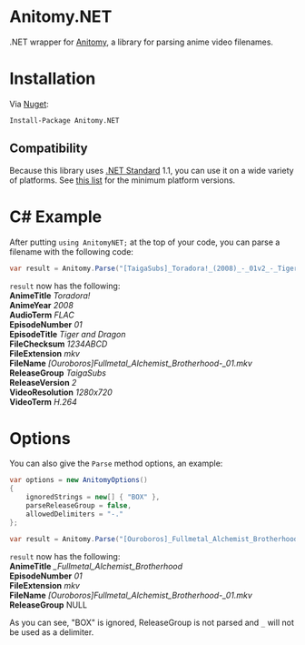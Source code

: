 # Anitomy.NET
.NET wrapper for [Anitomy](https://github.com/erengy/anitomy), a library for parsing anime video filenames.

# Installation
Via [Nuget](https://www.nuget.org/packages/Anitomy.NET):
```
Install-Package Anitomy.NET 
```

## Compatibility
Because this library uses [.NET Standard](https://blogs.msdn.microsoft.com/dotnet/2016/09/26/introducing-net-standard/) 1.1, you can use it on a wide variety of platforms. See [this list](https://github.com/dotnet/standard/blob/master/docs/versions/netstandard1.1.md#platform-support) for the minimum platform versions.

# C# Example
After putting `using AnitomyNET;` at the top of your code, you can parse a filename with the following code:
``` C#
var result = Anitomy.Parse("[TaigaSubs]_Toradora!_(2008)_-_01v2_-_Tiger_and_Dragon_[1280x720_H.264_FLAC][1234ABCD].mkv");
```
`result` now has the following:  
**AnimeTitle** *Toradora!*  
**AnimeYear** *2008*  
**AudioTerm** *FLAC*  
**EpisodeNumber** *01*  
**EpisodeTitle** *Tiger and Dragon*  
**FileChecksum** *1234ABCD*  
**FileExtension** *mkv*  
**FileName** *[Ouroboros]_Fullmetal_Alchemist_Brotherhood_-_01.mkv*  
**ReleaseGroup** *TaigaSubs*  
**ReleaseVersion** *2*  
**VideoResolution** *1280x720*  
**VideoTerm** *H.264*  

# Options
You can also give the `Parse` method options, an example:
``` C#
var options = new AnitomyOptions()
{
    ignoredStrings = new[] { "BOX" },
    parseReleaseGroup = false,
    allowedDelimiters = "-."
};

var result = Anitomy.Parse("[Ouroboros]_Fullmetal_Alchemist_BrotherhoodBOX_-_01.mkv", options);
```
`result` now has the following:  
**AnimeTitle** *_Fullmetal_Alchemist_Brotherhood*  
**EpisodeNumber** *01*  
**FileExtension** *mkv*  
**FileName** *[Ouroboros]_Fullmetal_Alchemist_Brotherhood_-_01.mkv*  
**ReleaseGroup** NULL  

As you can see, "BOX" is ignored, ReleaseGroup is not parsed  and `_` will not be used as a delimiter.
